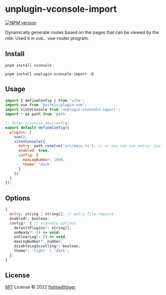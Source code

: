 # unplugin-vconsole-import

[![NPM version](https://img.shields.io/npm/v/gen-routes?color=a1b858&label=)](https://www.npmjs.com/package/gen-routes)

Dynamically generate routes based on the pages that can be viewed by the role. Used it in vue、vue-router program.

## Install

`pnpm install vconsole`

`pnpm install unplugin-vconsole-import -D`

## Usage

```javascript
import { defineConfig } from 'vite';
import vue from '@vitejs/plugin-vue';
import viteVConsole from 'unplugin-vconsole-import';
import * as path from 'path'

// https://vitejs.dev/config/
export default defineConfig({
  plugins: [
    vue(),
    viteVConsole({
      entry: path.resolve('src/main.ts'), // or you can use entry: [path.resolve('src/main.ts')]
      enabled: true,
      config: {
        maxLogNumber: 1000,
        theme: 'dark'
      }
    })
  ]
});
```

## Options
```javascript
{
  entry: string | string[]; // entry file require
  enabled?: boolean;
  config?: { // vconsole options
    defaultPlugins?: string[];
    onReady?: () => void;
    onClearLog?: () => void;
    maxLogNumber?: number;
    disableLogScrolling?: boolean;
    theme?: 'light' | 'dark';
  };
}
```

## License

[MIT](./LICENSE) License © 2022 [fightwithtiger](https://github.com/fightwithtiger)
